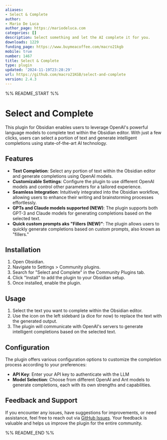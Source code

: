 ```yaml
---
aliases:
- Select & Complete
author:
- Mario De Luca
author_page: https://mariodeluca.com
categories: []
description: Select something and let the AI complete it for you.
downloads: 1229
funding_page: https://www.buymeacoffee.com/macro21kgb
mobile: true
number: 1467
title: Select & Complete
type: plugin
updated: '2024-11-19T23:28:29'
url: https://github.com/macro21KGB/select-and-complete
version: 2.4.3
---
```


%% README_START %%

# Select and Complete

This plugin for Obsidian enables users to leverage OpenAI's powerful language models to complete text within the Obsidian editor. With just a few clicks, users can select a portion of text and generate intelligent completions using state-of-the-art AI technology.

## Features

- **Text Completion**: Select any portion of text within the Obsidian editor and generate completions using OpenAI models.
- **Customizable Settings**: Configure the plugin to use different OpenAI models and control other parameters for a tailored experience.
- **Seamless Integration**: Intuitively integrated into the Obsidian workflow, allowing users to enhance their writing and brainstorming processes effortlessly.
- **GPTs and Claude models supported (NEW)**: The plugin supports both GPT-3 and Claude models for generating completions based on the selected text.
- **Quick custom prompts aks "Fillers (NEW)"**: The plugin allows users to quickly generate completions based on custom prompts, also known as "fillers."


## Installation

1. Open Obsidian.
2. Navigate to Settings > Community plugins.
3. Search for "Select and Complete" in the Community Plugins tab.
4. Click "Install" to add the plugin to your Obsidian setup.
5. Once installed, enable the plugin.

## Usage

1. Select the text you want to complete within the Obsidian editor.
2. Use the icon on the left sidebard (a dice for now) to replace the text with the generated output.
3. The plugin will communicate with OpenAI's servers to generate intelligent completions based on the selected text.

## Configuration

The plugin offers various configuration options to customize the completion process according to your preferences:

- **API Key**: Enter your API key to authenticate with the LLM
- **Model Selection**: Choose from different OpenAI and Ant models to generate completions, each with its own strengths and capabilities.

## Feedback and Support

If you encounter any issues, have suggestions for improvements, or need assistance, feel free to reach out via [GitHub Issues](https://github.com/macro21KGB/select-and-complete/issues). Your feedback is valuable and helps us improve the plugin for the entire community.


%% README_END %%